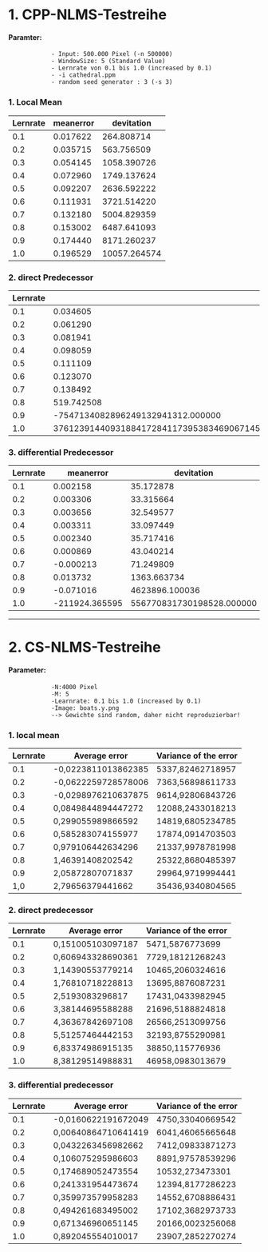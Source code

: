 # 1. CPP-NLMS-Testreihe
#### Paramter: 
				- Input: 500.000 Pixel (-n 500000)
				- WindowSize: 5 (Standard Value)
				- Lernrate von 0.1 bis 1.0 (increased by 0.1)
				- -i cathedral.ppm 
				- random seed generator : 3 (-s 3)


### 1. Local Mean

Lernrate	|	meanerror	|	devitation
---	|	---	|	---
0.1	|	0.017622|	264.808714
0.2	|	0.035715|	563.756509
0.3	|	0.054145|	1058.390726
0.4	|	0.072960|	1749.137624
0.5	|	0.092207|	2636.592222
0.6	|	0.111931|	3721.514220
0.7	|	0.132180|	5004.829359
0.8	|	0.153002|	6487.641093
0.9	|	0.174440|	8171.260237
1.0	|	0.196529|	10057.264574

### 2. direct Predecessor

Lernrate	|	meanerror	|	devitation
---	|	---	|	---
0.1	|	0.034605|	1165.639836
0.2	|	0.061290|	5143.795751
0.3	|	0.081941|	14101.954880
0.4	|	0.098059|	33151.61923
0.5	|	0.111109|	73575.962146
0.6	|	0.123070|	159449.145873
0.7	|	0.138492|	347221.927325
0.8	|	519.742508|	8159987385389.823242
0.9	|	-7547134082896249132941312.000000|	3877153348329978955993364733716443880442465820831329026048.000000
1.0	|	3761239144093188417284117395383469067145028584884793393044299775046771047758036992.000000|	2074572983654522674987602010560539857768301297996124872466118751856211301657828168212459204392861396853691477732320683100737172969672730282637731961860360049654132492992512.000000

### 3. differential Predecessor

Lernrate	|	meanerror	|	devitation
---	|	---	|	---
0.1	|	0.002158|	35.172878
0.2	|	0.003306|	33.315664
0.3	|	0.003656|	32.549577
0.4	|	0.003311|	33.097449
0.5	|	0.002340|	35.717416
0.6	|	0.000869|	43.040214
0.7	|	-0.000213|	71.249809
0.8	|	0.013732|	1363.663734
0.9	|	-0.071016|	4623896.100036	
1.0	|	-211924.365595|	556770831730198528.000000

___

# 2. CS-NLMS-Testreihe
#### Parameter:
				-N:4000 Pixel
				-M: 5
				-Learnrate: 0.1 bis 1.0 (increased by 0.1)
				-Image: boats.y.png
				--> Gewichte sind random, daher nicht reproduzierbar!


### 1. local mean

Lernrate	|	Average error	|	Variance of the error
---	|	---	|	---
0.1	|	-0,0223811013862385|	5337,82462718957
0.2	|	-0,0622259728578006|	7363,56898611733
0.3	|	-0,0298976210637875|	9614,92806843726
0.4	|	0,0849844894447272|	12088,2433018213
0.5	|	0,299055989866592|	14819,6805234785
0.6	|	0,585283074155977|	17874,0914703503
0.7	|	0,979106442634296|	21337,9978781998
0.8	|	1,46391408202542|	25322,8680485397
0.9	|	2,05872807071837|	29964,9719994441
1,0	|	2,79656379441662|	35436,9340804565

### 2. direct predecessor

Lernrate	|	Average error	|	Variance of the error
---	|	---	|	---
0.1	|	0,151005103097187|	5471,5876773699
0.2	|	0,606943328690361|	7729,18121268243
0.3	|	1,14390553779214|	10465,2060324616
0.4	|	1,76810718228813|	13695,8876087231
0.5	|	2,5193083296817|	17431,0433982945
0.6	|	3,38144695588288|	21696,5188824818
0.7	|	4,36367842697108|	26566,2513099756
0.8	|	5,51257464442153|	32193,8755290981
0.9	|	6,83374986915135|	38850,115776936
1.0	|	8,38129514988831|	46958,0983013679

### 3. differential predecessor

Lernrate	|	Average error	|	Variance of the error
---	|	---	|	---
0.1	|	-0,0160622191672049|	4750,33040669542
0.2	|	0,00640864710641419|	6041,46065665648
0.3	|	0,0432263456982662|	7412,09833871273
0.4	|	0,106075295986603|	8891,97578539296
0.5	|	0,174689052473554|	10532,273473301
0.6	|	0,241331954473674|	12394,8177286223
0.7	|	0,359973579958283|	14552,6708886431
0.8	|	0,494261683495002|	17102,3682973733
0.9	|	0,671346960651145	|	20166,0023256068
1.0	|	0,892045554010017|	23907,2852270274

						
